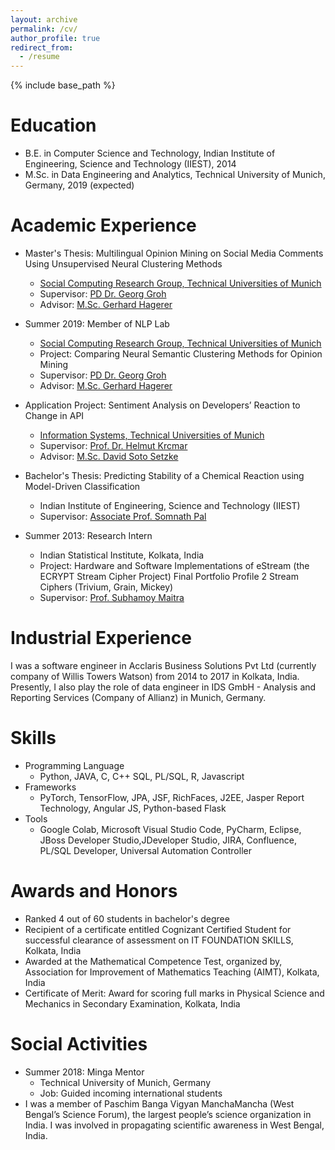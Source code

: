 ```yaml
---
layout: archive
permalink: /cv/
author_profile: true
redirect_from:
  - /resume
---
```


{% include base_path %}

Education
======
* B.E. in Computer Science and Technology, Indian Institute of Engineering, Science and Technology (IIEST), 2014
* M.Sc. in Data Engineering and Analytics, Technical University of Munich, Germany, 2019 (expected)

Academic Experience
======
* Master's Thesis: Multilingual Opinion Mining on Social Media Comments Using Unsupervised Neural Clustering Methods 
  * [Social Computing Research Group, Technical Universities of Munich](https://www.social.in.tum.de/en/group/)
  * Supervisor: [PD Dr. Georg Groh](https://www.social.in.tum.de/en/team/georggroh/)
  * Advisor: [M.Sc. Gerhard Hagerer](https://www.social.in.tum.de/en/team/gerhardhagerer/)

* Summer 2019: Member of NLP Lab
  * [Social Computing Research Group, Technical Universities of Munich](https://www.social.in.tum.de/en/group/)
  * Project: Comparing Neural Semantic Clustering Methods for Opinion Mining
  * Supervisor: [PD Dr. Georg Groh](https://www.social.in.tum.de/en/team/georggroh/)
  * Advisor: [M.Sc. Gerhard Hagerer](https://www.social.in.tum.de/en/team/gerhardhagerer/)
  
* Application Project: Sentiment Analysis on Developers’ Reaction to Change in API
  * [Information Systems, Technical Universities of Munich](https://www.i17.in.tum.de/en/home/)
  * Supervisor: [Prof. Dr. Helmut Krcmar](https://www.i17.in.tum.de/index.php?id=204&L=1)
  * Advisor: [M.Sc. David Soto Setzke](https://www.i17.in.tum.de/en/team/soto-setzke-david/)
 
* Bachelor's Thesis: Predicting Stability of a Chemical Reaction using Model-Driven Classification 
  * Indian Institute of Engineering, Science and Technology (IIEST)
  * Supervisor: [Associate Prof. Somnath Pal](https://scholar.google.com/citations?user=R74wlzoAAAAJ&hl=en)
 
* Summer 2013: Research Intern
  * Indian Statistical Institute, Kolkata, India
  * Project: Hardware and Software Implementations of eStream (the ECRYPT Stream Cipher Project) Final Portfolio Profile 2 Stream Ciphers (Trivium, Grain, Mickey)
  * Supervisor: [Prof. Subhamoy Maitra](https://www.isical.ac.in/~subho/)
 

Industrial Experience
======
I was a software engineer in Acclaris Business Solutions Pvt Ltd (currently company of Willis Towers Watson) from 2014 to 2017 in Kolkata, India. Presently, I also play the role of data engineer in IDS GmbH - Analysis and Reporting Services (Company of Allianz) in Munich, Germany.

Skills
======
* Programming Language
  * Python, JAVA, C, C++ SQL, PL/SQL, R, Javascript
* Frameworks
  * PyTorch, TensorFlow, JPA, JSF, RichFaces, J2EE, Jasper Report Technology, Angular JS, Python-based Flask
* Tools
  * Google Colab, Microsoft Visual Studio Code, PyCharm, Eclipse, JBoss Developer Studio,JDeveloper Studio, JIRA, Confluence, PL/SQL Developer, Universal Automation Controller

Awards and Honors
======
* Ranked 4 out of 60 students in bachelor's degree
* Recipient of a certificate entitled Cognizant Certified Student for successful clearance of assessment on IT FOUNDATION SKILLS, Kolkata, India
* Awarded at the Mathematical Competence Test, organized by, Association for Improvement of Mathematics Teaching (AIMT), Kolkata, India
* Certificate of Merit: Award for scoring full marks in Physical Science and Mechanics in Secondary Examination, Kolkata, India


Social Activities
======
* Summer 2018: Minga Mentor
  * Technical University of Munich, Germany
  * Job: Guided incoming international students
* I was a member of Paschim Banga Vigyan ManchaMancha (West Bengal’s Science Forum), the largest people’s science organization in India. I was involved in propagating scientific awareness in West Bengal, India.

